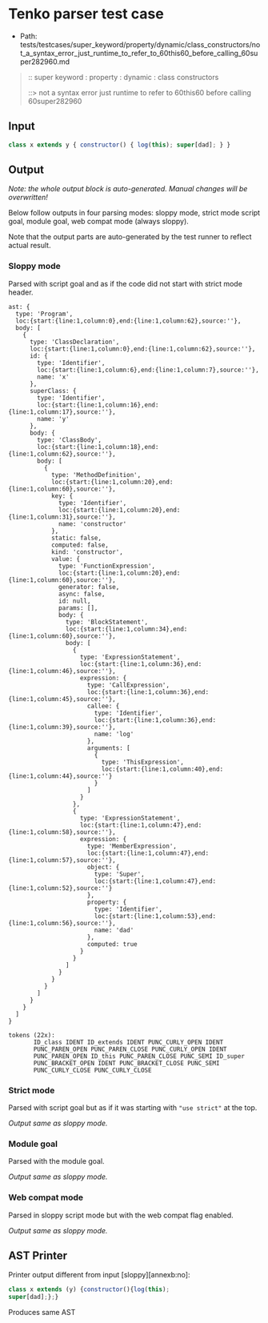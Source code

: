 # Tenko parser test case

- Path: tests/testcases/super_keyword/property/dynamic/class_constructors/not_a_syntax_error_just_runtime_to_refer_to_60this60_before_calling_60super282960.md

> :: super keyword : property : dynamic : class constructors
>
> ::> not a syntax error just runtime to refer to 60this60 before calling 60super282960

## Input

`````js
class x extends y { constructor() { log(this); super[dad]; } }
`````

## Output

_Note: the whole output block is auto-generated. Manual changes will be overwritten!_

Below follow outputs in four parsing modes: sloppy mode, strict mode script goal, module goal, web compat mode (always sloppy).

Note that the output parts are auto-generated by the test runner to reflect actual result.

### Sloppy mode

Parsed with script goal and as if the code did not start with strict mode header.

`````
ast: {
  type: 'Program',
  loc:{start:{line:1,column:0},end:{line:1,column:62},source:''},
  body: [
    {
      type: 'ClassDeclaration',
      loc:{start:{line:1,column:0},end:{line:1,column:62},source:''},
      id: {
        type: 'Identifier',
        loc:{start:{line:1,column:6},end:{line:1,column:7},source:''},
        name: 'x'
      },
      superClass: {
        type: 'Identifier',
        loc:{start:{line:1,column:16},end:{line:1,column:17},source:''},
        name: 'y'
      },
      body: {
        type: 'ClassBody',
        loc:{start:{line:1,column:18},end:{line:1,column:62},source:''},
        body: [
          {
            type: 'MethodDefinition',
            loc:{start:{line:1,column:20},end:{line:1,column:60},source:''},
            key: {
              type: 'Identifier',
              loc:{start:{line:1,column:20},end:{line:1,column:31},source:''},
              name: 'constructor'
            },
            static: false,
            computed: false,
            kind: 'constructor',
            value: {
              type: 'FunctionExpression',
              loc:{start:{line:1,column:20},end:{line:1,column:60},source:''},
              generator: false,
              async: false,
              id: null,
              params: [],
              body: {
                type: 'BlockStatement',
                loc:{start:{line:1,column:34},end:{line:1,column:60},source:''},
                body: [
                  {
                    type: 'ExpressionStatement',
                    loc:{start:{line:1,column:36},end:{line:1,column:46},source:''},
                    expression: {
                      type: 'CallExpression',
                      loc:{start:{line:1,column:36},end:{line:1,column:45},source:''},
                      callee: {
                        type: 'Identifier',
                        loc:{start:{line:1,column:36},end:{line:1,column:39},source:''},
                        name: 'log'
                      },
                      arguments: [
                        {
                          type: 'ThisExpression',
                          loc:{start:{line:1,column:40},end:{line:1,column:44},source:''}
                        }
                      ]
                    }
                  },
                  {
                    type: 'ExpressionStatement',
                    loc:{start:{line:1,column:47},end:{line:1,column:58},source:''},
                    expression: {
                      type: 'MemberExpression',
                      loc:{start:{line:1,column:47},end:{line:1,column:57},source:''},
                      object: {
                        type: 'Super',
                        loc:{start:{line:1,column:47},end:{line:1,column:52},source:''}
                      },
                      property: {
                        type: 'Identifier',
                        loc:{start:{line:1,column:53},end:{line:1,column:56},source:''},
                        name: 'dad'
                      },
                      computed: true
                    }
                  }
                ]
              }
            }
          }
        ]
      }
    }
  ]
}

tokens (22x):
       ID_class IDENT ID_extends IDENT PUNC_CURLY_OPEN IDENT
       PUNC_PAREN_OPEN PUNC_PAREN_CLOSE PUNC_CURLY_OPEN IDENT
       PUNC_PAREN_OPEN ID_this PUNC_PAREN_CLOSE PUNC_SEMI ID_super
       PUNC_BRACKET_OPEN IDENT PUNC_BRACKET_CLOSE PUNC_SEMI
       PUNC_CURLY_CLOSE PUNC_CURLY_CLOSE
`````

### Strict mode

Parsed with script goal but as if it was starting with `"use strict"` at the top.

_Output same as sloppy mode._

### Module goal

Parsed with the module goal.

_Output same as sloppy mode._

### Web compat mode

Parsed in sloppy script mode but with the web compat flag enabled.

_Output same as sloppy mode._

## AST Printer

Printer output different from input [sloppy][annexb:no]:

````js
class x extends (y) {constructor(){log(this);
super[dad];};}
````

Produces same AST

